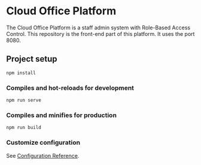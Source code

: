 # Cloud Office Platform
The Cloud Office Platform is a staff admin system with Role-Based Access Control. This repository is the front-end part of this platform. It uses the port 8080.

## Project setup
```
npm install
```

### Compiles and hot-reloads for development
```
npm run serve
```

### Compiles and minifies for production
```
npm run build
```

### Customize configuration
See [Configuration Reference](https://cli.vuejs.org/config/).
